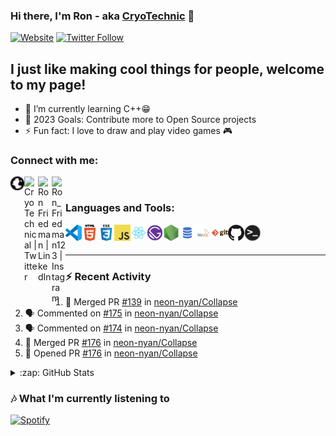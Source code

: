 ### Hi there, I'm Ron - aka [CryoTechnic][website] 👋 

[![Website](https://img.shields.io/website?label=Portfolio@Vercel&style=for-the-badge&url=https%3A%2F%2Fportfolio-web-rho.vercel.app)](https://portfolio-web-rho.vercel.app/)
[![Twitter Follow](https://img.shields.io/twitter/follow/CryoTechnical?color=1DA1F2&logo=twitter&style=for-the-badge)](https://twitter.com/intent/follow?original_referer=https%3A%2F%2Fgithub.com%2FCryoTechnic&screen_name=CryoTechnical)

## I just like making cool things for people, welcome to my page!

- 🌱 I’m currently learning C++😁
- 🥅 2023 Goals: Contribute more to Open Source projects
- ⚡ Fun fact: I love to draw and play video games 🎮

### Connect with me:

[<img align="left" alt="Portfolio@Vercel" width="22px" src="https://raw.githubusercontent.com/iconic/open-iconic/master/svg/globe.svg" />][website]
[<img align="left" alt="CryoTechnical | Twitter" width="22px" src="https://cdn.jsdelivr.net/npm/simple-icons@v3/icons/twitter.svg" />][twitter]
[<img align="left" alt="Ron Friedman | LinkedIn" width="22px" src="https://cdn.jsdelivr.net/npm/simple-icons@v3/icons/linkedin.svg" />][linkedin]
[<img align="left" alt="Ron_Friedman123 | Instagram" width="22px" src="https://cdn.jsdelivr.net/npm/simple-icons@v3/icons/instagram.svg" />][instagram]

<br />

### Languages and Tools:

<img align="left" alt="Visual Studio Code" width="26px" src="https://raw.githubusercontent.com/github/explore/80688e429a7d4ef2fca1e82350fe8e3517d3494d/topics/visual-studio-code/visual-studio-code.png" />
<img align="left" alt="HTML5" width="26px" src="https://raw.githubusercontent.com/github/explore/80688e429a7d4ef2fca1e82350fe8e3517d3494d/topics/html/html.png" />
<img align="left" alt="CSS3" width="26px" src="https://raw.githubusercontent.com/github/explore/80688e429a7d4ef2fca1e82350fe8e3517d3494d/topics/css/css.png" />
<img align="left" alt="JavaScript" width="26px" src="https://raw.githubusercontent.com/github/explore/80688e429a7d4ef2fca1e82350fe8e3517d3494d/topics/javascript/javascript.png" />
<img align="left" alt="React" width="26px" src="https://raw.githubusercontent.com/github/explore/80688e429a7d4ef2fca1e82350fe8e3517d3494d/topics/react/react.png" />
<img align="left" alt="Gatsby" width="26px" src="https://raw.githubusercontent.com/github/explore/e94815998e4e0713912fed477a1f346ec04c3da2/topics/gatsby/gatsby.png" />
<img align="left" alt="Node.js" width="26px" src="https://raw.githubusercontent.com/github/explore/80688e429a7d4ef2fca1e82350fe8e3517d3494d/topics/nodejs/nodejs.png" />
<img align="left" alt="SQL" width="26px" src="https://raw.githubusercontent.com/github/explore/80688e429a7d4ef2fca1e82350fe8e3517d3494d/topics/sql/sql.png" />
<img align="left" alt="MySQL" width="26px" src="https://raw.githubusercontent.com/github/explore/80688e429a7d4ef2fca1e82350fe8e3517d3494d/topics/mysql/mysql.png" />
<img align="left" alt="Git" width="26px" src="https://raw.githubusercontent.com/github/explore/80688e429a7d4ef2fca1e82350fe8e3517d3494d/topics/git/git.png" />
<img align="left" alt="GitHub" width="26px" src="https://raw.githubusercontent.com/github/explore/78df643247d429f6cc873026c0622819ad797942/topics/github/github.png" />
<img align="left" alt="Terminal" width="26px" src="https://raw.githubusercontent.com/github/explore/80688e429a7d4ef2fca1e82350fe8e3517d3494d/topics/terminal/terminal.png" />

<br />
<br />

---
### :zap: Recent Activity
  
<!--START_SECTION:activity-->
1. 🎉 Merged PR [#139](https://github.com/neon-nyan/Collapse/pull/139) in [neon-nyan/Collapse](https://github.com/neon-nyan/Collapse)
2. 🗣 Commented on [#175](https://github.com/neon-nyan/Collapse/issues/175) in [neon-nyan/Collapse](https://github.com/neon-nyan/Collapse)
3. 🗣 Commented on [#174](https://github.com/neon-nyan/Collapse/issues/174) in [neon-nyan/Collapse](https://github.com/neon-nyan/Collapse)
4. 🎉 Merged PR [#176](https://github.com/neon-nyan/Collapse/pull/176) in [neon-nyan/Collapse](https://github.com/neon-nyan/Collapse)
5. 💪 Opened PR [#176](https://github.com/neon-nyan/Collapse/pull/176) in [neon-nyan/Collapse](https://github.com/neon-nyan/Collapse)
<!--END_SECTION:activity-->


<details>
  <summary>:zap: GitHub Stats</summary>

  <img align="left" alt="CryoTechnic's GitHub Stats" src="https://github-readme-stats-cryotechnic.vercel.app/api?username=CryoTechnic&theme=tokyonight&show_icons=true&hide_border=true" />

</details>


### 🎶 What I'm currently listening to 
[![Spotify](https://novatorem-cryotechnic.vercel.app/api/spotify)](https://open.spotify.com/user/mrgamingt00lman)



[website]: https://portfolio-web-rho.vercel.app/
[twitter]: https://twitter.com/CryoTechnical
[instagram]: https://www.instagram.com/ron_friedman123/
[linkedin]: https://www.linkedin.com/in/ron-friedman123123/
